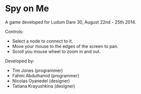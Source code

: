 Spy on Me
=========

A game developed for Ludum Dare 30, August 22nd - 25th 2014.

Controls:

* Select a node to connect to it.
* Move your mouse to the edges of the screen to pan.
* Scroll you mouse wheel to zoom in and out.

Developed by:

* Tim Jones (programmer)
* Fahmi Abdulhamid (programmer)
* Nicolas Oyanedel (designer)
* Tatiana Krayushkina (designer)
